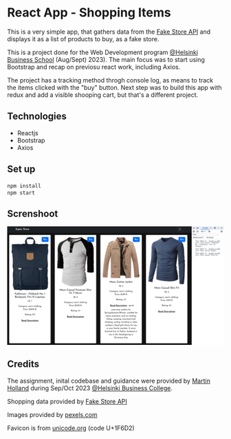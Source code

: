 # React App - Shopping Items

This is a very simple app, that gathers data from the [Fake Store API](https://fakestoreapi.com/) and displays it as a list of products to buy, as a fake store.

This is a project done for the Web Development program [@Helsinki Business School](https://en.bc.fi) (Aug/Sept) 2023). The main focus was to start using Bootstrap and recap on previosu react work, including Axios.

The project has a tracking method throgh console log, as means to track the items clicked with the "buy" button. Next step was to build this app with redux and add a visible shooping cart, but that's a different project.

## Technologies

- Reactjs
- Bootstrap
- Axios

## Set up

```shell
npm install
npm start
```

## Screnshoot
![alt text](src/assets/screenshot/screenshot.png)

## Credits

The assignment, inital codebase and guidance were provided by [Martin Holland](https://github.com/martin-holland) during Sep/Oct 2023 [@Helsinki Business College](https://en.bc.fi).

Shopping data provided by [Fake Store API](https://fakestoreapi.com/)

Images provided by [pexels.com](https://www.pexels.com/)

Favicon is from [unicode.org](https://unicode.org/emoji/charts/emoji-list.html#1f6d2) (code U+1F6D2)